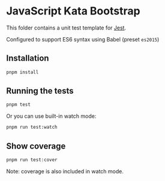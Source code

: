 # JavaScript Kata Bootstrap

This folder contains a unit test template for [Jest](https://jestjs.io).

Configured to support ES6 syntax using Babel (preset `es2015`)

## Installation

```bash
pnpm install
```

## Running the tests

```bash
pnpm test
```

Or you can use built-in watch mode:

```bash
pnpm run test:watch
```

## Show coverage

```bash
pnpm run test:cover
```

Note: coverage is also included in watch mode.
